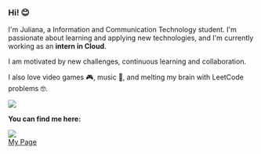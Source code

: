 <h3> Hi! 😊 </h3>

I'm Juliana, a Information and Communication Technology student. I'm passionate about learning and applying new technologies, and I'm currently working as an <b>intern in Cloud</b>.

I am motivated by new challenges, continuous learning and collaboration.

I also love video games 🎮, music 🎵, and melting my brain with LeetCode problems 🤓.

<img src="https://cutekawaiiresources.wordpress.com/wp-content/uploads/2014/08/31.gif"/>

<b>You can find me here:</b>

<div>
  <a href="https://www.linkedin.com/in/juliana-cardozo/"><img src= "https://img.shields.io/badge/linkedin-%230077B5.svg?style=for-the-badge&logo=linkedin&logoColor=white"/></a>
  <br>
  <a href="https://boubeejul.github.io/my-page/">My Page</a>
</div>
